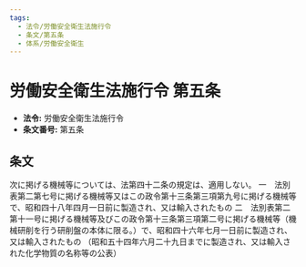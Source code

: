 ```yaml
---
tags:
  - 法令/労働安全衛生法施行令
  - 条文/第五条
  - 体系/労働安全衛生
---
```

# 労働安全衛生法施行令 第五条

- **法令:** 労働安全衛生法施行令
- **条文番号:** 第五条

## 条文
次に掲げる機械等については、法第四十二条の規定は、適用しない。
一　法別表第二第七号に掲げる機械等又はこの政令第十三条第三項第九号に掲げる機械等で、昭和四十八年四月一日前に製造され、又は輸入されたもの
二　法別表第二第十一号に掲げる機械等及びこの政令第十三条第三項第二号に掲げる機械等（機械研削を行う研削盤の本体に限る。）で、昭和四十六年七月一日前に製造され、又は輸入されたもの
（昭和五十四年六月二十九日までに製造され、又は輸入された化学物質の名称等の公表）


